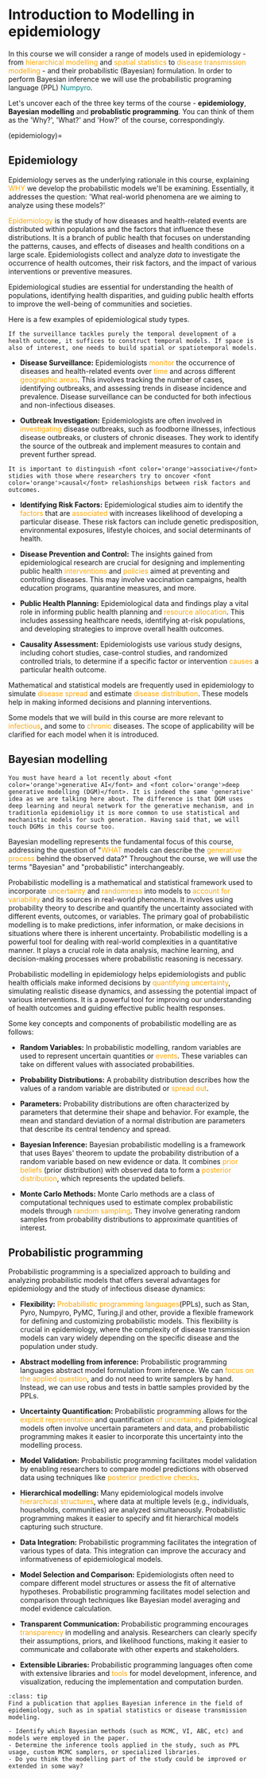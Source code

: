 # Introduction to Modelling in epidemiology

In this course we will consider a range of models used in epidemiology - from <font color='orange'>hierarchical modelling</font> and <font color='orange'>spatial statistics</font> to <font color='orange'>disease transmission modelling</font> - and their probabilistic (Bayesian) formulation. In order to perform Bayesian inference we will use the probabilistic programing language (PPL) <font color='teal'>Numpyro</font>.

Let's uncover each of the three key terms of the course - **epidemiology**, **Bayesian modelling** and **probablistic programming**. You can think of them as the 'Why?', 'What?' and 'How?' of the course, correspondingly.

(epidemiology)=
## Epidemiology

Epidemiology serves as the underlying rationale in this course, explaining <font color='orange'>WHY</font> we develop the probabilistic models we'll be examining. Essentially, it addresses the question: 'What real-world phenomena are we aiming to analyze using these models?'

<font color='orange'>Epidemiology</font> is the study of how diseases and health-related events are distributed within populations and the factors that influence these distributions. It is a branch of public health that focuses on understanding the patterns, causes, and effects of diseases and health conditions on a large scale. Epidemiologists collect and analyze *data* to investigate the occurrence of health outcomes, their risk factors, and the impact of various interventions or preventive measures.

Epidemiological studies are essential for understanding the health of populations, identifying health disparities, and guiding public health efforts to improve the well-being of communities and societies.

Here is a few examples of epidemiological study types.


```{margin}
If the surveillance tackles purely the temporal development of a health outcome, it suffices to construct temporal models. If space is also of interest, one needs to build spatial or spatiotemporal models.
```
- **Disease Surveillance:** Epidemiologists <font color='orange'>monitor</font> the occurrence of diseases and health-related events over <font color='orange'>time</font> and across different <font color='orange'>geographic areas</font>. This involves tracking the number of cases, identifying outbreaks, and assessing trends in disease incidence and prevalence. Disease surveillance can be conducted for both infectious and non-infectious diseases.

- **Outbreak Investigation:** Epidemiologists are often involved in <font color='orange'>investigating</font> disease outbreaks, such as foodborne illnesses, infectious disease outbreaks, or clusters of chronic diseases. They work to identify the source of the outbreak and implement measures to contain and prevent further spread.

```{margin}
It is important to distinguish <font color='orange'>associative</font> stidies with those where researchers try to oncover <font color='orange'>causal</font> relashionships between risk factors and outcomes.
```
- **Identifying Risk Factors:** Epidemiological studies aim to identify the <font color='orange'>factors</font> that are <font color='orange'>associated</font> with increases likelihood of developing a particular disease. These risk factors can include genetic predisposition, environmental exposures, lifestyle choices, and social determinants of health.

- **Disease Prevention and Control:** The insights gained from epidemiological research are crucial for designing and implementing public health <font color='orange'>interventions</font> and <font color='orange'>policies</font> aimed at preventing and controlling diseases. This may involve vaccination campaigns, health education programs, quarantine measures, and more.

- **Public Health Planning:** Epidemiological data and findings play a vital role in informing public health planning and <font color='orange'>resource allocation</font>. This includes assessing healthcare needs, identifying at-risk populations, and developing strategies to improve overall health outcomes.

- **Causality Assessment:** Epidemiologists use various study designs, including cohort studies, case-control studies, and randomized controlled trials, to determine if a specific factor or intervention <font color='orange'>causes</font> a particular health outcome.

Mathematical and statistical models are frequently used in epidemiology to simulate <font color='orange'>disease spread</font> and estimate <font color='orange'>disease distribution</font>. These models help in making informed decisions and planning interventions.

Some models that we will build in this course are more relevant to <font color='orange'>infectious</font>, and some to <font color='orange'>chronic</font> diseases. The scope of applicability will be clarified for each model when it is introduced. 

## Bayesian modelling

```{margin}
You must have heard a lot recently about <font color='orange'>generative AI</font> and <font color='orange'>deep generative modelling (DGM)</font>. It is indeed the same 'generative' idea as we are talking here about. The difference is that DGM uses deep learning and neural network for the generative mechanism, and in traditionla epidemioligy it is more common to use statistical and mechanistic models for such generation. Having said that, we will touch DGMs in this course too.
```
Bayesian modelling represents the fundamental focus of this course, addressing the question of "<font color='orange'>WHAT</font> models can describe the <font color='orange'>generative process</font> behind the observed data?" Throughout the course, we will use the terms "Bayesian" and "probabilistic" interchangeably.

Probabilistic modelling is a mathematical and statistical framework used to incorporate <font color='orange'>uncertainty</font> and <font color='orange'>randomness</font> into models to <font color='orange'>account for variability</font> and its sources in real-world phenomena. It involves using probability theory to describe and quantify the uncertainty associated with different events, outcomes, or variables. The primary goal of probabilistic modelling is to make predictions, infer information, or make decisions in situations where there is inherent uncertainty. Probabilistic modelling is a powerful tool for dealing with real-world complexities in a quantitative manner. It plays a crucial role in data analysis, machine learning, and decision-making processes where probabilistic reasoning is necessary.

Probabilistic modelling in epidemiology helps epidemiologists and public health officials make informed decisions by <font color='orange'>quantifying uncertainty</font>, simulating realistic disease dynamics, and assessing the potential impact of various interventions. It is a powerful tool for improving our understanding of health outcomes and guiding effective public health responses.

Some key concepts and components of probabilistic modelling are as follows:

- **Random Variables:** In probabilistic modelling, random variables are used to represent uncertain quantities or <font color='orange'>events</font>. These variables can take on different values with associated probabilities.

- **Probability Distributions:** A probability distribution describes how the values of a random variable are distributed or <font color='orange'>spread out</font>.

- **Parameters:** Probability distributions are often characterized by parameters that determine their shape and behavior. For example, the mean and standard deviation of a normal distribution are parameters that describe its central tendency and spread.

- **Bayesian Inference:** Bayesian probabilistic modelling is a framework that uses Bayes' theorem to update the probability distribution of a random variable based on new evidence or data. It combines <font color='orange'>prior beliefs</font> (prior distribution) with observed data to form a <font color='orange'>posterior distribution</font>, which represents the updated beliefs.

- **Monte Carlo Methods:** Monte Carlo methods are a class of computational techniques used to estimate complex probabilistic models through <font color='orange'>random sampling</font>. They involve generating random samples from probability distributions to approximate quantities of interest.


## Probabilistic programming


Probabilistic programming is a specialized approach to building and analyzing probabilistic models that offers several advantages for epidemiology and the study of infectious disease dynamics:

- **Flexibility:** <font color='orange'>Probabilistic programming languages</font>(PPLs), such as Stan, Pyro, Numpyro, PyMC, Turing.jl and other, provide a flexible framework for defining and customizing probabilistic models. This flexibility is crucial in epidemiology, where the complexity of disease transmission models can vary widely depending on the specific disease and the population under study.

- **Abstract modelling from inference:** Probabilistic programming languages abstract model formulation from inference. We can <font color='orange'>focus on the applied question</font>, and do not need to write samplers by hand. Instead, we can use robus and tests in battle samples provided by the PPLs.

- **Uncertainty Quantification:** Probabilistic programming allows for the <font color='orange'>explicit representation</font> and quantification <font color='orange'>of uncertainty</font>. Epidemiological models often involve uncertain parameters and data, and probabilistic programming makes it easier to incorporate this uncertainty into the modelling process.


- **Model Validation:** Probabilistic programming facilitates model validation by enabling researchers to compare model predictions with observed data using techniques like <font color='orange'>posterior predictive checks</font>. 

- **Hierarchical modelling:** Many epidemiological models involve <font color='orange'>hierarchical structures</font>, where data at multiple levels (e.g., individuals, households, communities) are analyzed simultaneously. Probabilistic programming makes it easier to specify and fit hierarchical models capturing such structure.

- **Data Integration:** Probabilistic programming facilitates the integration of various types of data. This integration can improve the accuracy and informativeness of epidemiological models.

- **Model Selection and Comparison:** Epidemiologists often need to compare different model structures or assess the fit of alternative hypotheses. Probabilistic programming facilitates model selection and comparison through techniques like Bayesian model averaging and model evidence calculation.

- **Transparent Communication:** Probabilistic programming encourages <font color='orange'>transparency</font> in modelling and analysis. Researchers can clearly specify their assumptions, priors, and likelihood functions, making it easier to communicate and collaborate with other experts and stakeholders.

- **Extensible Libraries:** Probabilistic programming languages often come with extensive libraries and <font color='orange'>tools</font> for model development, inference, and visualization, reducing the implementation and computation burden.



`````{admonition} Task
:class: tip
Find a publication that applies Bayesian inference in the field of epidemiology, such as in spatial statistics or disease transmission modeling.

- Identify which Bayesian methods (such as MCMC, VI, ABC, etc) and models were employed in the paper.
- Determine the inference tools applied in the study, such as PPL usage, custom MCMC samplers, or specialized libraries.
- Do you think the modelling part of the study could be improved or extended in some way?
`````
